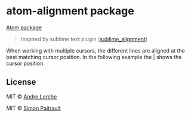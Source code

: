 # atom-alignment package

[Atom package](https://atom.io/packages/atom-alignment)

> Inspired by sublime text plugin ([sublime_alignment](https://github.com/wbond/sublime_alignment))

When working with multiple cursors, the different lines are aligned at the best matching cursor position. In the following example the | shows the cursor position.

## License

MIT © [Andre Lerche](https://github.com/papermoon1978)

MIT © [Simon Paitrault](http://www.freyskeyd.fr)
